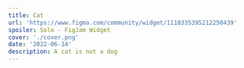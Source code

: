```yaml
---
title: Cat
url: 'https://www.figma.com/community/widget/1118335395212250439'
spoiler: Solo - FigJam Widget
cover: './cover.png'
date: '2022-06-14'
description: A cat is not a dog
---
```


